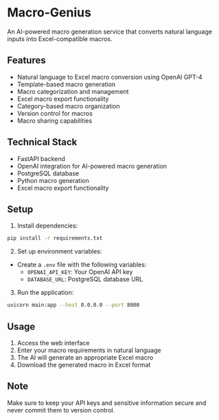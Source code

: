 # Macro-Genius

An AI-powered macro generation service that converts natural language inputs into Excel-compatible macros.

## Features

- Natural language to Excel macro conversion using OpenAI GPT-4
- Template-based macro generation
- Macro categorization and management
- Excel macro export functionality
- Category-based macro organization
- Version control for macros
- Macro sharing capabilities

## Technical Stack

- FastAPI backend
- OpenAI integration for AI-powered macro generation
- PostgreSQL database
- Python macro generation
- Excel macro export functionality

## Setup

1. Install dependencies:
```bash
pip install -r requirements.txt
```

2. Set up environment variables:
- Create a `.env` file with the following variables:
  - `OPENAI_API_KEY`: Your OpenAI API key
  - `DATABASE_URL`: PostgreSQL database URL

3. Run the application:
```bash
uvicorn main:app --host 0.0.0.0 --port 8000
```

## Usage

1. Access the web interface
2. Enter your macro requirements in natural language
3. The AI will generate an appropriate Excel macro
4. Download the generated macro in Excel format

## Note

Make sure to keep your API keys and sensitive information secure and never commit them to version control.
